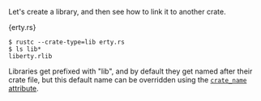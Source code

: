 Let's create a library, and then see how to link it to another crate.

{erty.rs}

```
$ rustc --crate-type=lib erty.rs
$ ls lib*
liberty.rlib
```

Libraries get prefixed with "lib", and by default they get named after their
crate file, but this default name can be overridden using the
[`crate_name` attribute][crate-name].

[crate-name]: /attribute/crate.html

